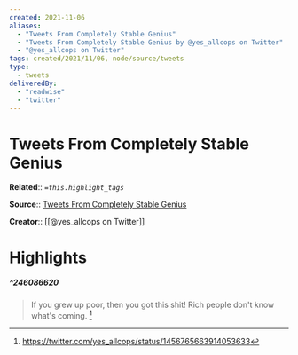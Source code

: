 ```yaml
---
created: 2021-11-06
aliases:
  - "Tweets From Completely Stable Genius"
  - "Tweets From Completely Stable Genius by @yes_allcops on Twitter"
  - "@yes_allcops on Twitter"
tags: created/2021/11/06, node/source/tweets
type: 
  - tweets
deliveredBy: 
  - "readwise"
  - "twitter"
---
```

# Tweets From Completely Stable Genius

**Related**:: 
*`=this.highlight_tags`*

**Source**:: [Tweets From Completely Stable Genius](https://twitter.com/yes_allcops)

**Creator**:: [[@yes_allcops on Twitter]]

# Highlights
##### ^246086620
  
> If you grew up poor, then you got this shit! Rich people don't know what's coming. 
  [^246086620]

[^246086620]: https://twitter.com/yes_allcops/status/1456765663914053633


